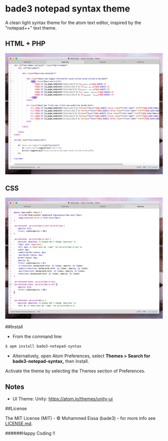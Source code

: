 # bade3 notepad syntax theme

A clean light syntax theme for the atom text editor, inspired by the "notepad++" text theme.

## HTML + PHP

![A screenshot of your theme](https://raw.githubusercontent.com/BaDe3/bade3-notepad-syntax/master/bade3-notepad-1.jpg)

## CSS

![A screenshot of your theme](https://raw.githubusercontent.com/BaDe3/bade3-notepad-syntax/master/bade3-notepad-2.jpg)

##Install

* From the command line:

```bash
$ apm install bade3-notepad-syntax
```

* Alternatively, open Atom Preferences, select **Themes > Search for bade3-notepad-syntax,** then Install.

Activate the theme by selecting the Themes section of Preferences.


## Notes

* UI Theme: Unity: https://atom.io/themes/unity-ui

##License

The MIT License (MIT) - © Mohammed Eissa (bade3) - for more info see [LICENSE.md](https://github.com/BaDe3/bade3-notepad-syntax/blob/master/LICENSE.md).

######Happy Coding !!
